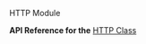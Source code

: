 HTTP Module

**API Reference for the** [HTTP Class](http://docs.nativescript.org/api-reference/modules/_http_.html)